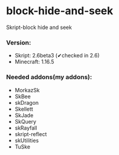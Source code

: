 # block-hide-and-seek
Skript-block hide and seek  

### Version:
- Skript: 2.6beta3 (✔checked in 2.6)
- Minecraft: 1.16.5

### Needed addons(my addons):
  - MorkazSk
  - SkBee
  - skDragon
  - Skellett
  - SkJade
  - SkQuery
  - skRayfall
  - skript-reflect
  - skUtilities
  - TuSke
